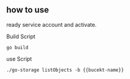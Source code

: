 ## how to use

ready service account and activate.  

Build Script

```
go build
```

use Script

```
./go-storage listObjects -b {{bucekt-name}}
```
